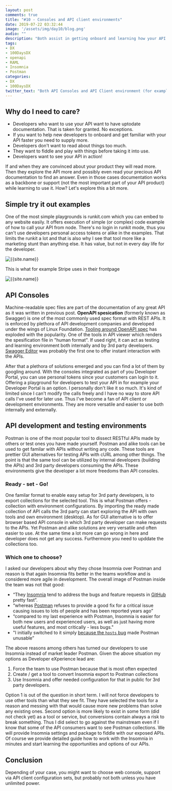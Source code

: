 ```yaml
---
layout: post
comments: true
title: "#10 - Consoles and API client environments"
date: 2019-07-22 03:32:44
image: '/assets/img/day10/blog.png'
audio: ""
description: "Both assist in getting onboard and learning how your API works."
tags:
- DX 
- 100DaysDX
- openapi 
- RAML
- Insomnia
- Postman
categories:
- DX
- 100DaysDX
twitter_text: "Both API Consoles and API Client environment (for example Postman and Insomnia) assist in getting onboard and learning how your API works."
---
```


## Why do I need to care? 

- Developers who want to use your API want to have uptodate documentation. That is taken for granted. No exceptions. 
- If you want to help new developers to onboard and get familiar with your API faster you need to supply more. 
- Developers don't want to read about things too much. 
- They want to fiddle and play with things before taking it into use. 
- Developers want to see your API in action! 

If and when they are convinced about your product they will read more. Then they explore the API more and possibly even read your precious API documentation to find an answer. Even in those cases documentation works as a backbone or support (not the most important part of your API product) while learning to use it. How? Let's explore this a bit more. 

## Simple try it out examples

One of the most simple playgrounds is runkit.com which you can embed to any website easily. It offers execution of simple (or complex) code example of how to call your API from node. There's no login in runkit mode, thus you can't use developers personal access tokens or alike in the examples. That limits the runkit a lot and that is also why I see that tool more like a marketing stunt than anything else. It has value, but not in every day life for the developer. 

<img itemprop="image" src="{{site.baseurl}}/assets/img/day10/runkit.png" alt="{{site.name}}">


This is what for example Stripe uses in their frontpage

<img itemprop="image" src="{{site.baseurl}}/assets/img/day10/stripe.png" alt="{{site.name}}">


## API Consoles

Machine-readable spec files are part of the documentation of any great API as it was written in previous post. **OpenAPI spesication** (formerly known as Swagger) is one of the most commonly used spec format with REST APIs. It is enforced by plethora of API development companies and developed under the wings of Linux Foundation. [Tooling around OpenAPI spec](https://openapi.tools/) has exploded with the popularity. One of the tools in API viewer which renders the spesification file in "human format". If used right, it can act as testing and learning environment both internally and by 3rd party developers. [Swagger Editor](http://editor.swagger.io/) was probably the first one to offer instant interaction with the APIs. 

After that a plethora of solutions emerged and you can find a lot of them by googling around. With the consoles integrated as part of you Developer Portal, you can use personal tokens since your customers can login to it. Offering a playground for developers to test your API in for example your Developer Portal is an option. I personally don't like it so much. It's kind of limited since I can't modify the calls freely and I have no way to store API calls I've used for later use. Thus I've become a fan of API client or development environments. They are more versatile and easier to use both internally and externally. 


## API development and testing environments

Postman is one of the most popular tool to dissect RESTful APIs made by others or test ones you have made yourself. Postman and alike tools can be used to get familar with APIs without writing any code. These tools are prettier GUI alternatives for testing APIs with cURL among other things. The point is that the same tool can be utilized by internal developers (building the APIs) and 3rd party developers consuming the APIs.  These environments give the developer a lot more freedoms than API consoles. 

### Ready - set - Go! 

One familar format to enable easy setup for 3rd party developers, is to export collections for the selected tool. This is what Postman offers - collection with environment configurations. By importing the ready made collection of API calls the 3rd party can start exploring the API with own tools and own environment (desktop). As for GUI alternative is to offer browser based API console in which 3rd party developer can make requests to the APIs. Yet Postman and alike solutions are very versatile and often easier to use.  At the same time a lot more can go wrong in here and developer does not get any success. Furthermore you need to upddate the collections too.  

### Which one to choose? 

I asked our developers about why they chose Insomnia over Postman and reason is that again Insomnia fits better in the teams workflow and is considered more agile in development. The overall image of Postman inside the team was not that good:

- “They [Insomnia](https://insomnia.rest/) tend to address the bugs and feature requests in [GitHub](https://github.com/getinsomnia/insomnia) pretty fast”.
- “whereas [Postman](https://www.getpostman.com) refuses to provide a good fix for a critical issue causing issues to lots of people and has been reported years ago”
- “compared to my last experience with Postman, Insomnia is easier for both new users and experienced users, as well as just having more useful features, and most critically - less bugs." 
- "I initially switched to it simply [because the `hosts` bug](https://github.com/postmanlabs/postman-app-support/issues/2369) made Postman unusable”

The above reasons among others has turned our developers to use Insomnia instead of market leader Postman. Given the above situation my options as Developer eXperience lead are:

1. Force the team to use Postman because that is most often expected
2. Create / get a tool to convert Insomnia export to Postman collections
3. Use Insomnia and offer needed configuration for that in public for 3rd party developers. 

Option 1 is out of the question in short term. I will not force developers to use other tools than what they see fit. They have selected the tools for a reason and messing with that would cause more new problems than solve any existing ones. Second option is more likely to exist in some form (did not check yet) as a tool or service, but conversions contain always a risk to break something. Thus I did select to go against the mainstream even if I know that some of the API consumers want to see Postman collections. We will provide Insomnia settings and package to fiddle with our exposed APIs. Of course we provide detailed guide how to work with the Insomnia in minutes and start learning the opportunities and options of our APIs.  

## Conclusion

Depending of your case, you might want to choose web console, support via API client configuration sets, but probably not both unless you have unlimited power. 